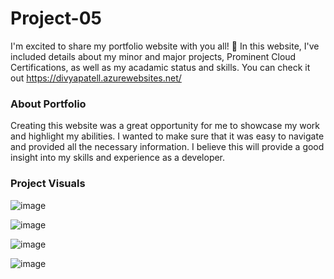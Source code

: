 
# Project-05

I'm excited to share my portfolio website with you all! 🎉 In this website, I've included details about my minor and major projects, Prominent Cloud Certifications, as well as my acadamic status and skills. You can check it out https://divyapatell.azurewebsites.net/

### About Portfolio
Creating this website was a great opportunity for me to showcase my work and highlight my abilities. 
I wanted to make sure that it was easy to navigate and provided all the necessary information.
I believe this will provide a good insight into my skills and experience as a developer.

### Project Visuals
![image](https://github.com/Divya4242/Portfolio/assets/113757574/348c90bc-f16e-4a86-9c6e-19ce2dac406b)

![image](https://github.com/Divya4242/Portfolio/assets/113757574/aa500476-a887-4478-816b-662f5e418f10)

![image](https://github.com/Divya4242/Portfolio/assets/113757574/5a3ebb3d-fa40-45c8-b4d4-1509fcb5273e)

![image](https://github.com/Divya4242/Portfolio/assets/113757574/a8743c2c-3c69-4a7f-81e0-b65d01c0d032)
